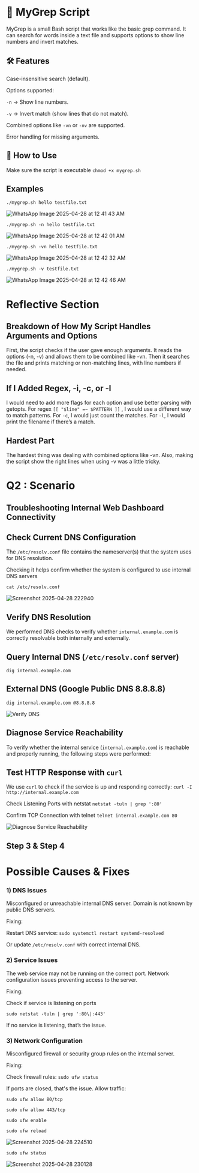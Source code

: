 # 📄 MyGrep Script

MyGrep is a small Bash script that works like the basic grep command.
It can search for words inside a text file and supports options to show line numbers and invert matches.

## 🛠️ Features

Case-insensitive search (default).

Options supported:

`-n` → Show line numbers.

`-v` → Invert match (show lines that do not match).

Combined options like `-vn` or `-nv` are supported.

Error handling for missing arguments.

## 🚀 How to Use
Make sure the script is executable
`chmod +x mygrep.sh`

## Examples
`./mygrep.sh hello testfile.txt`

![WhatsApp Image 2025-04-28 at 12 41 43 AM](https://github.com/user-attachments/assets/88983bfc-6d32-47de-ae26-e481dde642a0)

`./mygrep.sh -n hello testfile.txt`

![WhatsApp Image 2025-04-28 at 12 42 01 AM](https://github.com/user-attachments/assets/cb9e0c2f-0ccf-4969-83fa-36126c94b153)

`./mygrep.sh -vn hello testfile.txt`

![WhatsApp Image 2025-04-28 at 12 42 32 AM](https://github.com/user-attachments/assets/97ff7883-64f0-4051-9016-68509b58ec7a)

`./mygrep.sh -v testfile.txt`

![WhatsApp Image 2025-04-28 at 12 42 46 AM](https://github.com/user-attachments/assets/e8486e76-7576-4ca5-b7d0-320696dac032)


# Reflective Section

## Breakdown of How My Script Handles Arguments and Options

First, the script checks if the user gave enough arguments.
It reads the options (-n, -v) and allows them to be combined like -vn.
Then it searches the file and prints matching or non-matching lines, with line numbers if needed.

## If I Added Regex, -i, -c, or -l

I would need to add more flags for each option and use better parsing with getopts.
For regex `[[ "$line" =~ $PATTERN ]]` , I would use a different way to match patterns.
For `-c`, I would just count the matches. For `-l`, I would print the filename if there’s a match.

## Hardest Part

The hardest thing was dealing with combined options like -vn.
Also, making the script show the right lines when using -v was a little tricky.



# Q2 : Scenario

## Troubleshooting Internal Web Dashboard Connectivity
## Check Current DNS Configuration

The `/etc/resolv.conf` file contains the nameserver(s) that the system uses for DNS resolution.

Checking it helps confirm whether the system is configured to use internal DNS servers

`cat /etc/resolv.conf`

![Screenshot 2025-04-28 222940](https://github.com/user-attachments/assets/53d31814-af4a-4ab9-acdb-2a964c80aa95)


## Verify DNS Resolution

We performed DNS checks to verify whether `internal.example.com` is correctly resolvable both internally and externally.

## Query Internal DNS (`/etc/resolv.conf` server)

`dig internal.example.com`

## External DNS (Google Public DNS 8.8.8.8)
`dig internal.example.com @8.8.8.8`


![Verify DNS ](https://github.com/user-attachments/assets/c7d53ac5-1d94-4e5d-94d3-0aa2b43a47ac)

## Diagnose Service Reachability

To verify whether the internal service (`internal.example.com`) is reachable and properly running, the following steps were performed:

## Test HTTP Response with `curl`

We use `curl` to check if the service is up and responding correctly:
`curl -I http://internal.example.com`

Check Listening Ports with netstat
`netstat -tuln | grep ':80'`

Confirm TCP Connection with telnet
`telnet internal.example.com 80`

![Diagnose Service Reachability](https://github.com/user-attachments/assets/21c8908b-e4de-488d-ba46-1ddd2198746d)

## Step 3 & Step 4
# Possible Causes & Fixes

### 1) DNS Issues

Misconfigured or unreachable internal DNS server.
Domain is not known by public DNS servers.

Fixing:

Restart DNS service:
`sudo systemctl restart systemd-resolved`


Or update `/etc/resolv.conf` with correct internal DNS.


### 2) Service Issues

The web service may not be running on the correct port.
Network configuration issues preventing access to the server.

Fixing:

Check if service is listening on ports 

`sudo netstat -tuln | grep ':80\|:443'`

If no service is listening, that’s the issue.


### 3) Network Configuration

Misconfigured firewall or security group rules on the internal server.

Fixing:

Check firewall rules:
`sudo ufw status`


If ports are closed, that's the issue. Allow traffic:

`sudo ufw allow 80/tcp`

`sudo ufw allow 443/tcp`

`sudo ufw enable`

`sudo ufw reload`

![Screenshot 2025-04-28 224510](https://github.com/user-attachments/assets/22e7f499-e90b-4ea7-804b-837f0f76b3a5)

`sudo ufw status`

![Screenshot 2025-04-28 230128](https://github.com/user-attachments/assets/4052ebf8-5253-454b-abb9-fcef93840d6a)

